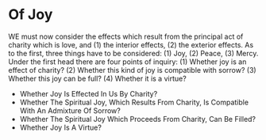 # Of Joy

WE must now consider the effects which result from the principal act of charity which is love, and (1) the interior effects, (2) the exterior effects. As to the first, three things have to be considered: (1) Joy, (2) Peace, (3) Mercy.  Under the first head there are four points of inquiry:
(1) Whether joy is an effect of charity?
(2) Whether this kind of joy is compatible with sorrow?
(3) Whether this joy can be full?
(4) Whether it is a virtue?

* Whether Joy Is Effected In Us By Charity?
* Whether The Spiritual Joy, Which Results From Charity, Is Compatible With An Admixture Of Sorrow?
* Whether The Spiritual Joy Which Proceeds From Charity, Can Be Filled?
* Whether Joy Is A Virtue?